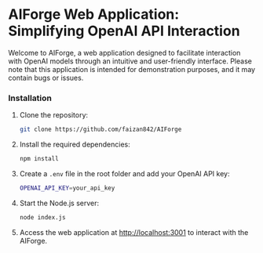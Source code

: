 # AIForge Web Application: Simplifying OpenAI API Interaction

Welcome to AIForge, a web application designed to facilitate interaction with OpenAI models through an intuitive and user-friendly interface. Please note that this application is intended for demonstration purposes, and it may contain bugs or issues.

### Installation

1. Clone the repository:
   ```sh
   git clone https://github.com/faizan842/AIForge
   ```

2. Install the required dependencies:
   ```sh
   npm install
   ```

3. Create a `.env` file in the root folder and add your OpenAI API key:
   ```sh
   OPENAI_API_KEY=your_api_key
   ```

4. Start the Node.js server:
   ```sh
   node index.js
   ```

5. Access the web application at [http://localhost:3001](http://localhost:3001) to interact with the AIForge.
